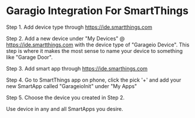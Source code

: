 Garagio Integration For SmartThings
===========
Step 1.
Add device type through https://ide.smartthings.com

Step 2. 
Add a new device under "My Devices" @ https://ide.smartthings.com with the device type of "Garageio Device".  This step is where it makes the most sense to name your device to something like "Garage Door".

Step 3. 
Add smart app through https://ide.smarthings.com

Step 4.
Go to SmartThings app on phone, click the pick '+' and add your new SmartApp called "GarageioInit" under "My Apps"

Step 5.
Choose the device you created in Step 2.

Use device in any and all SmartApps you desire.